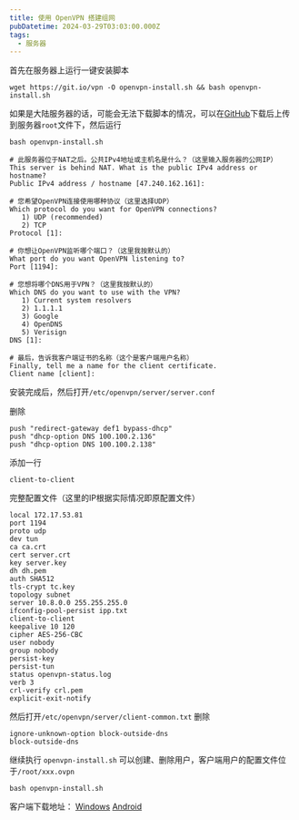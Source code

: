```yaml
---
title: 使用 OpenVPN 搭建组网
pubDatetime: 2024-03-29T03:03:00.000Z
tags:
  - 服务器
---
```


首先在服务器上运行一键安装脚本

```
wget https://git.io/vpn -O openvpn-install.sh && bash openvpn-install.sh
```

如果是大陆服务器的话，可能会无法下载脚本的情况，可以在[GitHub][1]下载后上传到服务器`root`文件下，然后运行

```
bash openvpn-install.sh
```

```
# 此服务器位于NAT之后。公共IPv4地址或主机名是什么？（这里输入服务器的公网IP）
This server is behind NAT. What is the public IPv4 address or hostname?
Public IPv4 address / hostname [47.240.162.161]:

# 您希望OpenVPN连接使用哪种协议（这里选择UDP）
Which protocol do you want for OpenVPN connections?
   1) UDP (recommended)
   2) TCP
Protocol [1]:

# 你想让OpenVPN监听哪个端口？（这里我按默认的）
What port do you want OpenVPN listening to?
Port [1194]:

# 您想将哪个DNS用于VPN？（这里我按默认的）
Which DNS do you want to use with the VPN?
   1) Current system resolvers
   2) 1.1.1.1
   3) Google
   4) OpenDNS
   5) Verisign
DNS [1]:

# 最后，告诉我客户端证书的名称（这个是客户端用户名称）
Finally, tell me a name for the client certificate.
Client name [client]:
```

安装完成后，然后打开`/etc/openvpn/server/server.conf`

删除

```
push "redirect-gateway def1 bypass-dhcp"
push "dhcp-option DNS 100.100.2.136"
push "dhcp-option DNS 100.100.2.138"
```

添加一行

```
client-to-client
```

完整配置文件（这里的IP根据实际情况即原配置文件）

```
local 172.17.53.81
port 1194
proto udp
dev tun
ca ca.crt
cert server.crt
key server.key
dh dh.pem
auth SHA512
tls-crypt tc.key
topology subnet
server 10.8.0.0 255.255.255.0
ifconfig-pool-persist ipp.txt
client-to-client
keepalive 10 120
cipher AES-256-CBC
user nobody
group nobody
persist-key
persist-tun
status openvpn-status.log
verb 3
crl-verify crl.pem
explicit-exit-notify
```

然后打开`/etc/openvpn/server/client-common.txt`
删除

```
ignore-unknown-option block-outside-dns
block-outside-dns
```

继续执行 `openvpn-install.sh` 可以创建、删除用户，客户端用户的配置文件位于`/root/xxx.ovpn`

```
bash openvpn-install.sh
```

客户端下载地址：
[Windows][2]
[Android][3]

[1]: https://github.com/Nyr/openvpn-install
[2]: https://openvpn.net/community-downloads/
[3]: https://github.com/schwabe/ics-openvpn
